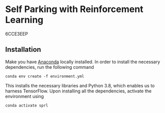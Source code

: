 # Self Parking with Reinforcement Learning
6CCE3EEP

## Installation
Make you have [Anaconda](https://www.anaconda.com/) locally installed. In order to install the necessary dependencies, run the following command 
```
conda env create -f environment.yml
```
This installs the necessary libraries and Python 3.8, which enables us to harness TensorFlow. Upon installing all the dependencies, activate the environment using
```
conda activate sprl
```
